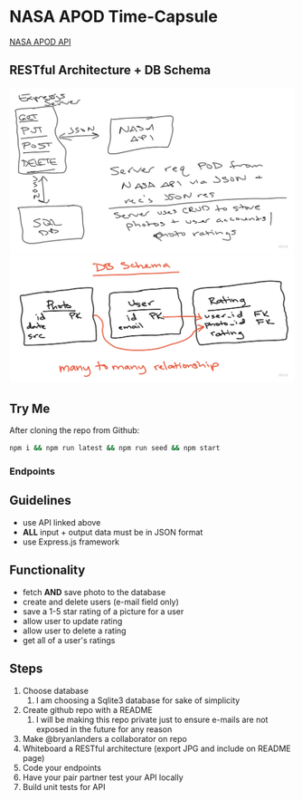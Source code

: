 # NASA APOD Time-Capsule

[NASA APOD API](https://api.nasa.gov/index.html)

## RESTful Architecture + DB Schema

![](design/whiteboard.jpg)
![](design/db-schema.jpg)

## Try Me

After cloning the repo from Github:

```bash
npm i && npm run latest && npm run seed && npm start
```

### Endpoints

## Guidelines

- use API linked above
- **ALL** input + output data must be in JSON format
- use Express.js framework

## Functionality

- fetch **AND** save photo to the database
- create and delete users (e-mail field only)
- save a 1-5 star rating of a picture for a user
- allow user to update rating
- allow user to delete a rating
- get all of a user's ratings

## Steps

1. Choose database
    1. I am choosing a Sqlite3 database for sake of simplicity
2. Create github repo with a README
    1. I will be making this repo private just to ensure e-mails are not exposed in the future for any reason
3. Make @bryanlanders a collaborator on repo
4. Whiteboard a RESTful architecture (export JPG and include on README page)
5. Code your endpoints
6. Have your pair partner test your API locally
7. Build unit tests for API